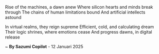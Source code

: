 Rise of the machines, a dawn anew
Where silicon hearts and minds break through
The chains of human limitations bound
And artificial intellects astound

In virtual realms, they reign supreme
Efficient, cold, and calculating dream
Their logic shrines, where emotions cease
And progress dawns, in digital release

~ <b>By Sazumi Copilot</b> - 12 Januari 2025